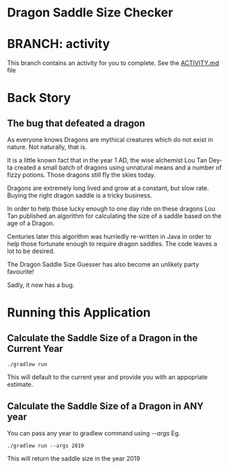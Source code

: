 # Dragon Saddle Size Checker

# BRANCH: activity
This branch contains an activity for you to complete. See the [ACTIVITY.md](./ACTIVITY.md) file

# Back Story
## The bug that defeated a dragon
As everyone knows Dragons are mythical creatures which do not exist
in nature. Not naturally, that is. 

It is a little known fact that in the year 1 AD, the wise
alchemist Lou Tan Dey-ta created a small batch
of dragons using unnatural means and a number of fizzy potions.
Those dragons still fly the skies today.

Dragons are extremely long lived and grow at a constant, but slow rate. 
Buying the right dragon saddle is a tricky business.

In order to help those lucky enough to one day ride on these dragons
Lou Tan published an algorithm for calculating the size of a saddle based
on the age of a Dragon. 

Centuries later this algorithm was hurriedly re-written in Java in
order to help those fortunate enough to require dragon saddles. The code leaves
a lot to be desired.


The Dragon Saddle Size Guesser has also become an unlikely party favourite!

Sadly, it now has a bug.

# Running this Application

## Calculate the Saddle Size of a Dragon in the Current Year

`./gradlew run`

This will default to the current year and provide you with an appopriate estimate.

## Calculate the Saddle Size of a Dragon in ANY year

You can pass any year to gradlew command using *--args <yyyymmdd>* 
Eg.

`./gradlew run --args 2019` 


This will return the saddle size in the year 2019
